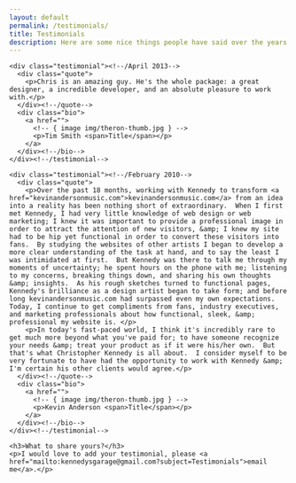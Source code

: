 ```yaml
---
layout: default
permalink: /testimonials/
title: Testimonials
description: Here are some nice things people have said over the years.
---
```

<div class="row">
  <div class="col-12">

    <div class="testimonial"><!--/April 2013-->
      <div class="quote">
        <p>Chris is an amazing guy. He's the whole package: a great designer, a incredible developer, and an absolute pleasure to work with.</p>
      </div><!--/quote-->
      <div class="bio">
        <a href="">
          <!-- { image img/theron-thumb.jpg } -->
          <p>Tim Smith <span>Title</span></p>
        </a>
      </div><!--/bio-->
    </div><!--/testimonial-->

    <div class="testimonial"><!--/February 2010-->
      <div class="quote">
        <p>Over the past 18 months, working with Kennedy to transform <a href="kevinandersonmusic.com">kevinandersonmusic.com</a> from an idea into a reality has been nothing short of extraordinary.  When I first met Kennedy, I had very little knowledge of web design or web marketing; I knew it was important to provide a professional image in order to attract the attention of new visitors, &amp; I knew my site had to be hip yet functional in order to convert these visitors into fans.  By studying the websites of other artists I began to develop a more clear understanding of the task at hand, and to say the least I was intimidated at first.  But Kennedy was there to talk me through my moments of uncertainty; he spent hours on the phone with me; listening to my concerns, breaking things down, and sharing his own thoughts &amp; insights.  As his rough sketches turned to functional pages, Kennedy's brilliance as a design artist began to take form; and before long kevinandersonmusic.com had surpassed even my own expectations.  Today, I continue to get compliments from fans, industry executives, and marketing professionals about how functional, sleek, &amp; professional my website is. </p>
        <p>In today's fast-paced world, I think it's incredibly rare to get much more beyond what you've paid for; to have someone recognize your needs &amp; treat your product as if it were his/her own.  But that's what Christopher Kennedy is all about.  I consider myself to be very fortunate to have had the opportunity to work with Kennedy &amp; I'm certain his other clients would agree.</p>
      </div><!--/quote-->
      <div class="bio">
        <a href="">
          <!-- { image img/theron-thumb.jpg } -->
          <p>Kevin Anderson <span>Title</span></p>
        </a>
      </div><!--/bio-->
    </div><!--/testimonial-->

    <h3>What to share yours?</h3>
    <p>I would love to add your testimonial, please <a href="mailto:kennedysgarage@gmail.com?subject=Testimonials">email me</a>.</p>

  </div><!--/col-->
</div><!--/row-->
